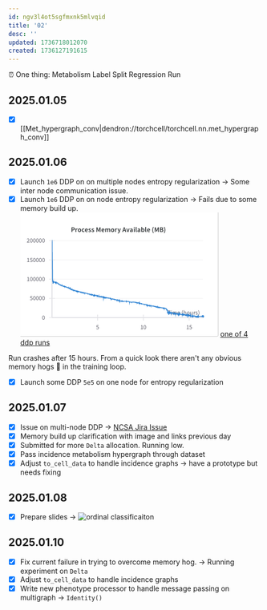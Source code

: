 ```yaml
---
id: ngv3l4ot5sgfmxnk5mlvqid
title: '02'
desc: ''
updated: 1736718012070
created: 1736127191615
---
```


⏰ One thing: Metabolism Label Split Regression Run

## 2025.01.05

- [x] [[Met_hypergraph_conv|dendron://torchcell/torchcell.nn.met_hypergraph_conv]]

## 2025.01.06

- [x] Launch `1e6` DDP on on multiple nodes entropy regularization → Some inter node communication issue.
- [x] Launch `1e6` DDP on on node entropy regularization → Fails due to some memory build up. ![](./assets/images/user.Mjvolk3.torchcell.tasks.weekly.2025.02.md.memory-build-up-during-train-ddp-1e6.png) [one of 4 ddp runs](https://wandb.ai/zhao-group/torchcell_003-fit-int_hetero_gnn_pool_1e6/runs/2ridstrq?nw=nwusermjvolk3)

Run crashes after 15 hours. From a quick look there aren't any obvious memory hogs 🐗 in the training loop.

- [x] Launch some DDP `5e5` on one node for entropy regularization

## 2025.01.07

- [x] Issue on multi-node DDP → [NCSA Jira Issue](https://jira.ncsa.illinois.edu/servicedesk/customer/user/requests?status=open)
- [x] Memory build up clarification with image and links previous day
- [x] Submitted for more `Delta` allocation. Running low.
- [x] Pass incidence metabolism hypergraph through dataset
- [x] Adjust `to_cell_data` to handle incidence graphs → have a prototype but needs fixing

## 2025.01.08

- [x] Prepare slides → ![ordinal classificaiton](/assets/drawio/ordinal_classification.drawio.png)

## 2025.01.10

- [x] Fix current failure in trying to overcome memory hog. → Running experiment on `Delta`
- [x] Adjust `to_cell_data` to handle incidence graphs
- [x] Write new phenotype processor to handle message passing on multigraph → `Identity()`
